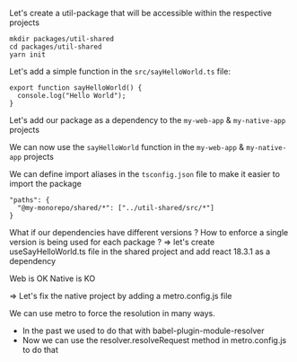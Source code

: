 Let's create a util-package that will be accessible within the respective projects

```
mkdir packages/util-shared
cd packages/util-shared
yarn init
```

Let's add a simple function in the `src/sayHelloWorld.ts` file:

```
export function sayHelloWorld() {
  console.log("Hello World");
}
```

Let's add our package as a dependency to the `my-web-app` & `my-native-app` projects

We can now use the `sayHelloWorld` function in the `my-web-app` & `my-native-app` projects

We can define import aliases in the `tsconfig.json` file to make it easier to import the package
```
"paths": {
  "@my-monorepo/shared/*": ["../util-shared/src/*"]
}
```

What if our dependencies have different versions ? How to enforce a single version is being used for each package ?
=> let's create useSayHelloWorld.ts file in the shared project and add react 18.3.1 as a dependency

Web is OK
Native is KO

=> Let's fix the native project by adding a metro.config.js file

We can use metro to force the resolution in many ways.
 - In the past we used to do that with babel-plugin-module-resolver
 - Now we can use the resolver.resolveRequest method in metro.config.js to do that


